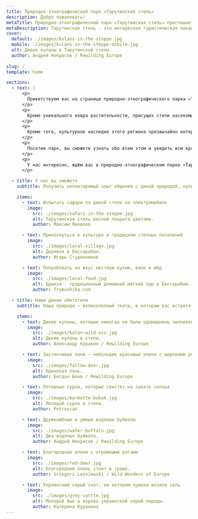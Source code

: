 ```yaml
---
title: Природно-этнографический парк «Тарутинская степь»
description: Добро пожаловать!
metaTitle: Природно-этнографический парк «Тарутинская степь» приглашает туристов
metaDescription: Тарутинская степь - это интересная туристическая локация, где можно увидеть дикую природу и крупных животных
cover:
  default: ./images/kulans-in-the-steppe.jpg
  mobile: ./images/kulans-in-the-steppe-mobile.jpg   
  alt: Дикие куланы в Тарутинской степи.
  author: Андрей Некрасов / Rewilding Europe
  
slug: /
template: home

sections:
  - text: |
      <p>
        Приветствуем вас на странице природно-этнографического парка «Тарутинская степь»! Наша цель – показать вам и сохранить для потомков уникальную природу и культуру Тарутинской степи – одного из последних сохранившихся в первозданном виде степных участков Украины и Европы. Вы можете увидеть, как выглядели степи нашей страны сотни лет назад, до того, как были освоены человеком и превращены в сельскохозяйственные угодья.
      </p>
      <p>
        Кроме уникального ковра растительности, присущих степи насекомых, птиц и мелких животных, в Тарутинской степи вы сможете встретить когда-то населявших степи крупных травоядных – диких куланов, пугливых ланей, потешных сайгаков, умных водяных буйволов, благородных оленей и величественных украинских серых быков, которые бродят по степи и формируют её ландшафт и разнообразие.
      </p>
      <p>
        Кроме того, культурное наследие этого региона чрезвычайно интересно и богато – от курганов киммерийцев, скифов и сарматов, до жилищ и традиций разных народностей, обитавших на этих землях впоследствии - украинцев, русских, молдаван, немцев и других. Современная история степи, к сожалению, довольно драматична. Несколько лет назад над Тарутинской степью нависла угроза уничтожения и только активная общественная кампания позволила сохранить эту уникальную территорию, хотя треть степи была распахана и теперь нуждается в восстановлении. 
      </p>
      <p>
        Посетив парк, вы сможете узнать обо всем этом и увидеть всю красоту и богатства степи собственными глазами. Смотрите страницу «Услуги», чтобы подобрать для себя наиболее интересный вариант досуга в нашем парке. 
      </p>
      <p>
        У нас интересно, ждём вас в природно-этнографическом парке «Тарутинская степь»!
      </p>

  - title: У нас вы сможете
    subtitle: Получить неповторимый опыт общения с дикой природой, культурой и кухней Бессарабии, которые сохнарились до наших дней.

    items:
      - text: Испытать сафари по дикой степи на электромобиле
        image:
          src: ./images/safari-in-the-steppe.jpg
          alt: Тарутинская степь весной покрыта цветами.
          author: Максим Яковлев

      - text: Прикоснуться к культуре и традициям степных поселений
        image:
          src: ./images/local-village.jpg
          alt: Деревня в Бессарабии.
          author: Игорь Студенников

      - text: Попробовать на вкус местную кухню, вино и мёд
        image:
          src: ./images/local-food.jpg
          alt: Брынза - традиционный домашний мягкий сыр в Бессарабии.
          author: frumushika.com

  - title: Наши дикие обитатели
    subtitle: Наша природа – великолепный театр, в котором вас встретят неповторимые актёры.

    items:
      - text: Дикие куланы, которые никогда не были одомашнены человеком
        image:
          src: ./images/kulan-wild-ass.jpg
          alt: Дикие куланы в степи.
          author: Александр Куракин / Rewilding Europe

      - text: Застенчивые лани – небольшие красивые олени с широкими рогами
        image:
          src: ./images/fallow-deer.jpg
          alt: Одинокая лань.
          author: Богдан Боев / Rewilding Europe

      - text: Потешные сурки, которые свистят на закате солнца 
        image:
          src: ./images/marmotte-bobak.jpg
          alt: Молодой сурок в степи.
          author: Petroscan

      - text: Дружелюбные и умные водяные буйволы
        image:
          src: ./images/water-buffalo.jpg
          alt: Два водяных буйвола.
          author: Андрей Некрасов / Rewilding Europe

      - text: Благородные олени с огромными рогами
        image:
          src: ./images/red-deer.jpg
          alt: Благородный олень стоит в траве.
          author: Grzegorz Leśniewski / Wild Wonders of Europe

      - text: Украинский серый скот, на котором чумаки возили соль
        image:
          src: ./images/grey-cattle.jpg
          alt: Молодой бык и корова украинской серой породы.
          author: Катерина Куракина
---
```

